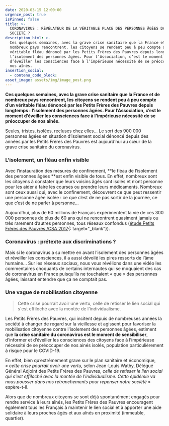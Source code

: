 ```yaml
---
date: 2020-03-15 12:00:00
urgence_post: true
isPinned: false
title: >-
  CORONAVIRUS : RÉVÉLATEUR DE LA VÉRITABLE PLACE DES PERSONNES ÂGÉES DANS NOTRE
  SOCIÉTÉ ?
description_html: >-
  Ces quelques semaines, avec la grave crise sanitaire que la France et de
  nombreux pays rencontrent, les citoyens se rendent peu à peu compte d’un
  véritable fléau dénoncé par les Petits Frères des Pauvres depuis longtemps :
  l’isolement des personnes âgées. Pour l’Association, c’est le moment
  d’éveiller les consciences face à l’impérieuse nécessité de se préoccuper de
  nos aînés.
insertion_social:
  - contenu_code_block:
asset_image: assets/img/image_post.png
---
```


**Ces quelques semaines, avec la grave crise sanitaire que la France et de nombreux pays rencontrent, les citoyens se rendent peu &agrave; peu compte d’un v&eacute;ritable fl&eacute;au d&eacute;nonc&eacute; par les Petits Fr&egrave;res des Pauvres depuis longtemps : l’isolement des personnes &acirc;g&eacute;es. Pour l’Association, c’est le moment d’&eacute;veiller les consciences face &agrave; l’imp&eacute;rieuse n&eacute;cessit&eacute; de se pr&eacute;occuper de nos a&icirc;n&eacute;s.**

Seules, tristes, isol&eacute;es, recluses chez elles… Le sort des 900 000 personnes &acirc;g&eacute;es en situation d’isolement social d&eacute;nonc&eacute; depuis des ann&eacute;es par les Petits Fr&egrave;res des Pauvres est aujourd’hui au cœur de la grave crise sanitaire du coronavirus.&nbsp;

### L’isolement, un fl&eacute;au enfin visible

Avec l’instauration des mesures de confinement,&nbsp;**le fl&eacute;au de l’isolement des personnes &acirc;g&eacute;es&nbsp;**est enfin visible de tous. En effet, nombreux sont les citoyens &agrave; constater que leurs voisins &acirc;g&eacute;s sont isol&eacute;s et n’ont personne pour les aider &agrave; faire les courses ou prendre leurs m&eacute;dicaments. Nombreux sont ceux aussi qui, avec le confinement, d&eacute;couvrent ce que peut ressentir une personne &acirc;g&eacute;e isol&eacute;e : ce que c’est de ne pas sortir de la journ&eacute;e, ce que c’est de ne parler &agrave; personne…

Aujourd’hui, plus de 60 millions de Fran&ccedil;ais exp&eacute;rimentent la vie de ces 300 000 personnes de plus de 60 ans qui ne rencontrent quasiment jamais ou tr&egrave;s rarement d’autres personnes, tous r&eacute;seaux confondus ([&eacute;tude Petits Fr&egrave;res des Pauvres /CSA 2017](https://www.petitsfreresdespauvres.fr/informer/prises-de-positions/contre-la-mort-sociale-de-300-000-personnes-agees){: target="_blank"}).

### Coronavirus : pr&eacute;texte aux discriminations ?

Mais si le coronavirus a su mettre en avant l’isolement des personnes &acirc;g&eacute;es et r&eacute;veiller les consciences, il a aussi d&eacute;voil&eacute; les pires ressorts de l’&acirc;me humaine… Sur les r&eacute;seaux sociaux, nous vous r&eacute;v&eacute;lions dans une vid&eacute;o les commentaires choquants de certains internautes qui se moquaient des cas de coronavirus en France puisqu’ils ne touchaient &laquo; que &raquo; des personnes &acirc;g&eacute;es, laissant entendre que &ccedil;a ne comptait pas.&nbsp;

### Une vague de mobilisation citoyenne

> Cette crise pourrait avoir une vertu, celle de retisser le lien social qui s'est effiloch&eacute; avec la mont&eacute;e de l'individualisme.&nbsp;

Les Petits Fr&egrave;res des Pauvres, qui incitent depuis de nombreuses ann&eacute;es la soci&eacute;t&eacute; &agrave; changer de regard sur la vieillesse et agissent pour favoriser la mobilisation citoyenne contre l'isolement des personnes &acirc;g&eacute;es, estiment que&nbsp;**la crise sanitaire du coronavirus est le moment de sensibiliser**, d’informer et d’&eacute;veiller les consciences des citoyens face &agrave; l’imp&eacute;rieuse n&eacute;cessit&eacute; de se pr&eacute;occuper de nos ain&eacute;s isol&eacute;s, population particuli&egrave;rement &agrave; risque pour le COVID-19.&nbsp;

En effet, bien qu’extr&ecirc;mement grave sur le plan sanitaire et &eacute;conomique, &laquo;&nbsp;*cette crise pourrait avoir une vertu,*&nbsp;selon Jean-Louis Wathy, D&eacute;l&eacute;gu&eacute; G&eacute;n&eacute;ral Adjoint des Petits Fr&egrave;res des Pauvres,&nbsp;*celle de retisser le lien social qui s'est effiloch&eacute; avec la mont&eacute;e de l'individualisme. Cette &eacute;pid&eacute;mie va nous pousser dans nos retranchements pour repenser notre soci&eacute;t&eacute;*&nbsp;&raquo; esp&egrave;re-t-il.

Alors que de nombreux citoyens se sont d&eacute;j&agrave; spontan&eacute;ment engag&eacute;s pour rendre service &agrave; leurs a&icirc;n&eacute;s, les Petits Fr&egrave;res des Pauvres encouragent &eacute;galement tous les Fran&ccedil;ais &agrave; maintenir le lien social et &agrave; apporter une aide solidaire &agrave; leurs proches &acirc;g&eacute;s et aux a&icirc;n&eacute;s en proximit&eacute; (immeuble, quartier).